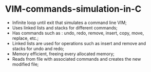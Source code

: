 # VIM-commands-simulation-in-C
- Infinite loop until exit that simulates a command line VIM;
- Uses linked lists and stacks for different commands;
- Has commands such as : undo, redo, remove, insert, copy, move, replace, etc.;
- Linked lists are used for operations such as insert and remove and stacks for undo and redo;
- Memory efficient, freeing every allocated memory;
- Reads from file with associated commands and creates the new modified file;

